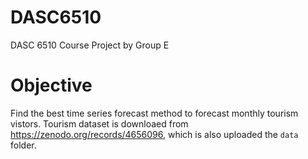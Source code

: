 # DASC6510
DASC 6510 Course Project by Group E

# Objective
Find the best time series forecast method to forecast monthly tourism vistors. Tourism dataset is downloaed from https://zenodo.org/records/4656096, which is also uploaded the `data` folder.
